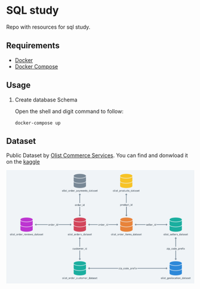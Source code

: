 # SQL study

Repo with resources for sql study.

## Requirements

* [Docker](https://docs.docker.com/engine/install/ubuntu/)
* [Docker Compose](https://docs.docker.com/compose/install/)

## Usage

1. Create database Schema

    Open the shell and digit command to follow:

    ```
    docker-compose up
    ```

## Dataset

Public Dataset by [Olist Commerce Services](https://github.com/olist). You can find and donwload it on the [kaggle](https://www.kaggle.com/olistbr/brazilian-ecommerce?select=olist_orders_dataset.csv)

![Schema Diagram](docs/schema_diagram.png) 